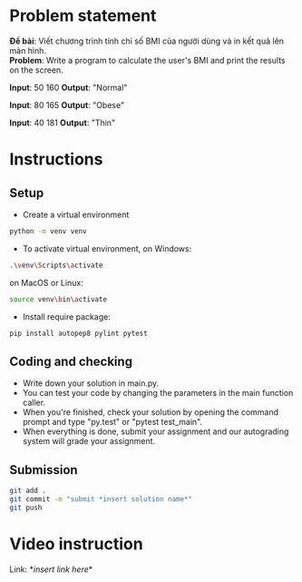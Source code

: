 # Problem statement

**Đề bài**: Viết chương trình tính chỉ số BMI của người dùng và in kết quả lên màn hình. <br/>
**Problem**: Write a program to calculate the user's BMI and print the results on the screen.

**Input**: 50 160
**Output**: "Normal"


**Input**: 80 165
**Output**: "Obese"


**Input**: 40 181
**Output**: "Thin"

# Instructions

## Setup

- Create a virtual environment

```bash
python -m venv venv
```

- To activate virtual environment, on Windows:

```bash
.\venv\Scripts\activate
```

on MacOS or Linux:

```bash
source venv\bin\activate
```

- Install require package:

```bash
pip install autopep8 pylint pytest
```

## Coding and checking

- Write down your solution in main.py.
- You can test your code by changing the parameters in the main function caller.
- When you're finished, check your solution by opening the command prompt and type "py.test" or "pytest test_main".
- When everything is done, submit your assignment and our autograding system will grade your assignment.

## Submission

```bash
git add .
git commit -m "submit *insert solution name*"
git push
```

# Video instruction

Link: \*_insert link here_\*
